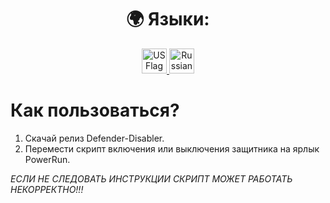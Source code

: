 <!-- language --> 
<div align="center">
  <h1>🌍 Языки:</h1>

  <a href="https://github.com/XMontech1337X/Defender-Disabler/blob/main/README.md">
    <img src="https://cdn-icons-png.flaticon.com/64/16021/16021822.png" alt="US Flag" width="40">
  </a>

  <a href="https://github.com/XMontech1337X/Defender-Disabler/blob/main/ПРОЧТИ.md">
    <img src="https://cdn-icons-png.flaticon.com/64/10598/10598800.png" alt="Russian Flag" width="40">
  </a>
</div>

</div>


# Как пользоваться?
1. Скачай релиз Defender-Disabler.
2. Перемести скрипт включения или выключения защитника на ярлык PowerRun.


*ЕСЛИ НЕ СЛЕДОВАТЬ ИНСТРУКЦИИ СКРИПТ МОЖЕТ РАБОТАТЬ НЕКОРРЕКТНО!!!*
